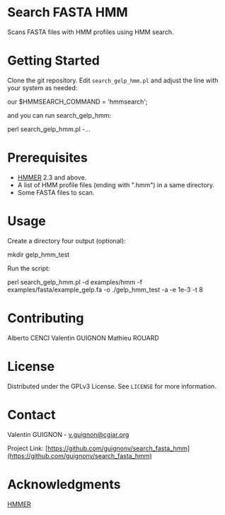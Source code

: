 # Search FASTA HMM

Scans FASTA files with HMM profiles using HMM search.


# Getting Started

Clone the git repository.
Edit `search_gelp_hmm.pl` and adjust the line with your system as needed:

  our $HMMSEARCH_COMMAND = 'hmmsearch';

and you can run search_gelp_hmm:

  perl search_gelp_hmm.pl -...


# Prerequisites

* [HMMER](http://hmmer.org/) 2.3 and above.
* A list of HMM profile files (ending with ".hmm") in a same directory.
* Some FASTA files to scan.


# Usage

Create a directory four output (optional):

  mkdir gelp_hmm_test

Run the script:

  perl search_gelp_hmm.pl -d examples/hmm -f examples/fasta/example_gelp.fa -o ./gelp_hmm_test -a -e 1e-3 -t 8


# Contributing

Alberto CENCI
Valentin GUIGNON
Mathieu ROUARD


# License

Distributed under the GPLv3 License. See `LICENSE` for more information.


# Contact

Valentin GUIGNON - v.guignon@cgiar.org

Project Link: [https://github.com/guignonv/search_fasta_hmm](https://github.com/guignonv/search_fasta_hmm)


# Acknowledgments

[HMMER](http://hmmer.org/)
